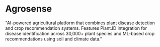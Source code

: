 # Agrosense
"AI-powered agricultural platform that combines plant disease detection and crop recommendation systems. Features Plant.ID integration for disease identification across 30,000+ plant species and ML-based crop recommendations using soil and climate data."
